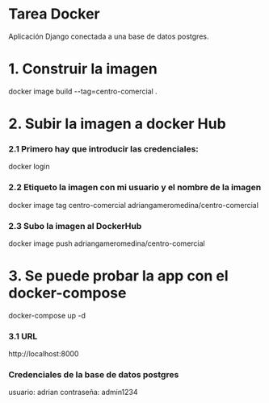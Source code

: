 # Tarea Docker
Aplicación Django conectada a una base de datos postgres.

# 1. Construir la imagen 
docker image build --tag=centro-comercial .

# 2. Subir la imagen a docker Hub
### 2.1 Primero hay que introducir las credenciales:
docker login

### 2.2 Etiqueto la imagen con mi usuario y el nombre de la imagen 
docker image tag centro-comercial adriangameromedina/centro-comercial

### 2.3 Subo la imagen al DockerHub
docker image push adriangameromedina/centro-comercial

# 3. Se puede probar la app con el docker-compose
docker-compose up -d

### 3.1 URL
http://localhost:8000

### Credenciales de la base de datos postgres
usuario: adrian
contraseña: admin1234
